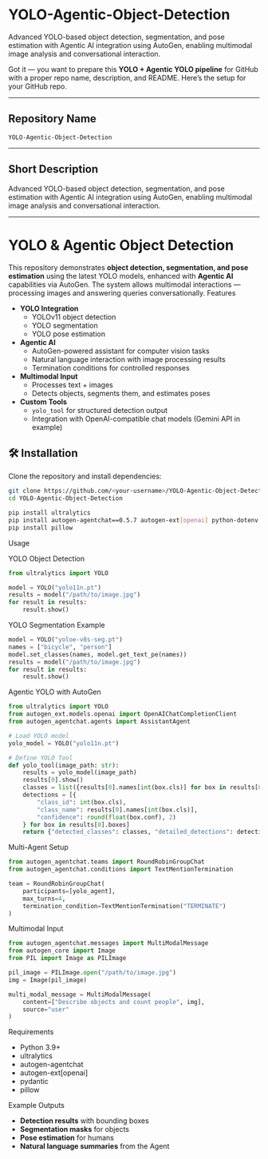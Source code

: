 # YOLO-Agentic-Object-Detection
 Advanced YOLO-based object detection, segmentation, and pose estimation with Agentic AI integration using AutoGen, enabling multimodal image analysis and conversational interaction.

Got it — you want to prepare this **YOLO + Agentic YOLO pipeline** for GitHub with a proper repo name, description, and README.
Here’s the setup for your GitHub repo.

---

## **Repository Name**

`YOLO-Agentic-Object-Detection`

---

## **Short Description**

Advanced YOLO-based object detection, segmentation, and pose estimation with Agentic AI integration using AutoGen, enabling multimodal image analysis and conversational interaction.

---

# YOLO & Agentic Object Detection

This repository demonstrates **object detection, segmentation, and pose estimation** using the latest YOLO models, enhanced with **Agentic AI** capabilities via AutoGen. The system allows multimodal interactions — processing images and answering queries conversationally.
Features
- **YOLO Integration**
  - YOLOv11 object detection
  - YOLO segmentation
  - YOLO pose estimation
- **Agentic AI**
  - AutoGen-powered assistant for computer vision tasks
  - Natural language interaction with image processing results
  - Termination conditions for controlled responses
- **Multimodal Input**
  - Processes text + images
  - Detects objects, segments them, and estimates poses
- **Custom Tools**
  - `yolo_tool` for structured detection output
  - Integration with OpenAI-compatible chat models (Gemini API in example)

## 🛠 Installation
Clone the repository and install dependencies:
```bash
git clone https://github.com/<your-username>/YOLO-Agentic-Object-Detection.git
cd YOLO-Agentic-Object-Detection

pip install ultralytics
pip install autogen-agentchat==0.5.7 autogen-ext[openai] python-dotenv autogen-core pydantic
pip install pillow
````
 Usage

YOLO Object Detection

```python
from ultralytics import YOLO

model = YOLO("yolo11n.pt")
results = model("/path/to/image.jpg")
for result in results:
    result.show()
```

YOLO Segmentation Example

```python
model = YOLO("yoloe-v8s-seg.pt")
names = ["bicycle", "person"]
model.set_classes(names, model.get_text_pe(names))
results = model("/path/to/image.jpg")
for result in results:
    result.show()
```

 Agentic YOLO with AutoGen

```python
from ultralytics import YOLO
from autogen_ext.models.openai import OpenAIChatCompletionClient
from autogen_agentchat.agents import AssistantAgent

# Load YOLO model
yolo_model = YOLO("yolo11n.pt")

# Define YOLO Tool
def yolo_tool(image_path: str):
    results = yolo_model(image_path)
    results[0].show()
    classes = list({results[0].names[int(box.cls)] for box in results[0].boxes})
    detections = [{
        "class_id": int(box.cls),
        "class_name": results[0].names[int(box.cls)],
        "confidence": round(float(box.conf), 2)
    } for box in results[0].boxes]
    return {"detected_classes": classes, "detailed_detections": detections}
```

 Multi-Agent Setup

```python
from autogen_agentchat.teams import RoundRobinGroupChat
from autogen_agentchat.conditions import TextMentionTermination

team = RoundRobinGroupChat(
    participants=[yolo_agent],
    max_turns=4,
    termination_condition=TextMentionTermination("TERMINATE")
)
```

 Multimodal Input

```python
from autogen_agentchat.messages import MultiModalMessage
from autogen_core import Image
from PIL import Image as PILImage

pil_image = PILImage.open("/path/to/image.jpg")
img = Image(pil_image)

multi_modal_message = MultiModalMessage(
    content=["Describe objects and count people", img],
    source="user"
)
```

 Requirements

* Python 3.9+
* ultralytics
* autogen-agentchat
* autogen-ext\[openai]
* pydantic
* pillow

Example Outputs

* **Detection results** with bounding boxes
* **Segmentation masks** for objects
* **Pose estimation** for humans
* **Natural language summaries** from the Agent

